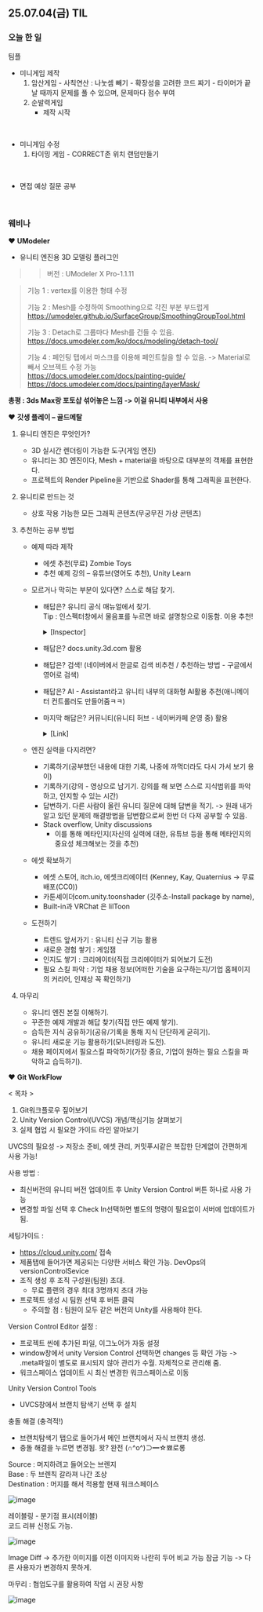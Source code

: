 ## 25.07.04(금) TIL

### 오늘 한 일
팀플
  - 미니게임 제작
      1. 암산게임
        - 사칙연산 : 나눗셈 빼기
        - 확장성을 고려한 코드 짜기
        - 타이머가 끝날 때까지 문제를 풀 수 있으며, 문제마다 점수 부여
      2. 순발력게임
         - 제작 시작
<br>

  - 미니게임 수정
      1. 타이밍 게임
        - CORRECT존 위치 랜덤만들기
<br>

  - 면접 예상 질문 공부

<br>

### 웨비나

❤ __UModeler__  <br>
- 유니티 엔진용 3D 모델링 플러그인 <br>
>> 버전 : UModeler X Pro-1.1.11

> 기능 1 : vertex를 이용한 형태 수정
> 
> 기능 2 : Mesh를 수정하여 Smoothing으로 각진 부분 부드럽게 <br>
> https://umodeler.github.io/SurfaceGroup/SmoothingGroupTool.html
> 
> 기능 3 : Detach로 그룹마다 Mesh를 건들 수 있음. <br>
> https://docs.umodeler.com/ko/docs/modeling/detach-tool/
> 
> 기능 4 : 페인팅 탭에서 마스크를 이용해 페인트칠을 할 수 있음. -> Material로 빼서 오브젝트 수정 가능 <br>
> https://docs.umodeler.com/docs/painting-guide/  <br>
> https://docs.umodeler.com/docs/painting/layerMask/

**총평 : 3ds Max랑 포토샵 섞어놓은 느낌 -> 이걸 유니티 내부에서 사용**

❤  __갓생 플레이 – 골드메탈__

1. 유니티 엔진은 무엇인가?
    - 3D 실시간 렌더링이 가능한 도구(게임 엔진)
    - 유니티는 3D 엔진이다, Mesh + material을 바탕으로 대부분의 객체를 표현한다.
    - 프로젝트의 Render Pipeline을 기반으로 Shader를 통해 그래픽을 표현한다.

2. 유니티로 만드는 것
    - 상호 작용 가능한 모든 그래픽 콘텐츠(무궁무진 가상 콘텐츠)

3. 추천하는 공부 방법
    - 예제 따라 제작
      - 에셋 추천(무료) Zombie Toys
      - 추천 예제 강의 – 유튜브(영어도 추천), Unity Learn
    - 모르거나 막히는 부분이 있다면? 스스로 해답 찾기.
      - 해답은? 유니티 공식 매뉴얼에서 찾기. <br>
        Tip : 인스펙터창에서 물음표를 누르면 바로 설명창으로 이동함. 이용 추천!
        <details>
          <summary>[Inspector]</summary>
          
        ![image](https://github.com/user-attachments/assets/ed5f4a19-0f61-4f30-b3b5-ba70eca561d8)
        </details>

      - 해답은? docs.unity.3d.com 활용
      - 해답은? 검색! (네이버에서 한글로 검색 비추천 / 추천하는 방법 - 구글에서 영어로 검색)
      - 해답은? AI - Assistant라고 유니티 내부의 대화형 AI활용 추천(애니메이터 컨트롤러도 만들어줌ㅋㅋ)
      - 마지막 해답은? 커뮤니티(유니티 허브 - 네이버카페 운영 중) 활용
        <details>
          <summary>[Link]</summary>
     
          https://cafe.naver.com/unityhub
        </details>

    - 엔진 실력을 다지려면?
      - 기록하기(공부했던 내용에 대한 기록, 나중에 까먹더라도 다시 가서 보기 용이)
      - 기록하기(강의 - 영상으로 남기기. 강의를 해 보면 스스로 지식범위를 파악하고, 인지할 수 있는 시간)
      - 답변하기. 다른 사람이 올린 유니티 질문에 대해 답변을 적기. -> 원래 내가 알고 있던 문제의 해결방법을 답변함으로써 한번 더 다져 공부할 수 있음.
      - Stack overflow, Unity discussions
        - 이를 통해 메타인지(자신의 실력에 대한, 유튜브 등을 통해 메타인지의 중요성 체크해보는 것을 추천)

    - 에셋 확보하기
      - 에셋 스토어, itch.io, 에셋크리에이터 (Kenney, Kay, Quaternius -> 무료 배포(CC0))
      - 카툰셰이더com.unity.toonshader (깃주소-Install package by name),
      - Built-in과 VRChat 은 lilToon

    - 도전하기
      - 트렌드 앞서가기 : 유니티 신규 기능 활용
      - 새로운 경험 쌓기 : 게임잼
      - 인지도 쌓기 : 크리에이터(직접 크리에이터가 되어보기 도전)
      - 필요 스킬 파악 : 기업 채용 정보(어떠한 기술을 요구하는지/기업 홈페이지의 커리어, 인재상 꼭 확인하기)

4. 마무리
    - 유니티 엔진 본질 이해하기.
    - 꾸준한 예제 개발과 해답 찾기(직접 만든 예제 쌓기).
    - 습득한 지식 공유하기(공유/기록을 통해 지식 단단하게 굳히기).
    - 유니티 새로운 기능 활용하기(모니터링과 도전).
    - 채용 페이지에서 필요스킬 파악하기(가장 중요, 기업이 원하는 필요 스킬을 파악하고 습득하기).

❤  __Git WorkFlow__

< 목차 >
1. Git워크플로우 짚어보기
2. Unity Version Control(UVCS) 개념/핵심기능 살펴보기
3. 실제 협업 시 필요한 가이드 라인 알아보기

UVCS의 필요성 -> 저장소 준비, 에셋 관리, 커밋푸시같은 복잡한 단계없이 간편하게 사용 가능!

사용 방법 :
  - 최신버전의 유니티 버전 업데이트 후 Unity Version Control 버튼 하나로 사용 가능
  - 변경할 파일 선택 후 Check In선택하면 별도의 명령이 필요없이 서버에 업데이트가 됨.

세팅가이드 :
  - https://cloud.unity.com/ 접속
  - 제품탭에 들어가면 제공되는 다양한 서비스 확인 가능. DevOps의 versionControlSevice
  - 조직 생성 후 조직 구성원(팀원) 초대.
    - 무료 플랜의 경우 최대 3명까지 초대 가능
  - 프로젝트 생성 시 팀원 선택 후 버튼 클릭
    - 주의할 점 : 팀원이 모두 같은 버전의 Unity를 사용해야 한다.

Version Control Editor 설정 :
  - 프로젝트 씬에 추가된 파일, 이그노어가 자동 설정
  - window창에서 unity Version Control 선택하면 changes 등 확인 가능 -> .meta파일이 별도로 표시되지 않아 관리가 수월. 자체적으로 관리해 줌.
  - 워크스페이스 업데이트 시 최신 변경한 워크스페이스로 이동

Unity Version Control Tools
  - UVCS창에서 브랜치 탐색기 선택 후 설치

충돌 해결 (충격적!)
  - 브랜치탐색기 탭으로 들어가서 메인 브랜치에서 자식 브랜치 생성.
  - 충돌 해결을 누르면 변경됨. 왓? 완전 (∩^o^)⊃━☆뾰로롱

Source : 머지하려고 들어오는 브렌지 <br>
Base : 두 브렌칙 갈라져 나간 조상 <br>
Destination : 머지를 해서 적용할 현재 워크스페이스 <br>

![image](https://github.com/user-attachments/assets/67b25c45-7cd5-456c-a3d1-62a81c5f1c06)

레이블링 - 분기점 표시(레이블) <br>
코드 리뷰 신청도 가능.<br>

![image](https://github.com/user-attachments/assets/4893d6c1-8e8d-45c8-8cd2-2ddbd34d3f74)

Image Diff -> 추가한 이미지를 이전 이미지와 나란히 두어 비교 가능
잠금 기능 -> 다른 사용자가 변경하지 못하게.

마무리 : 협업도구를 활용하여 작업 시 권장 사항

![image](https://github.com/user-attachments/assets/b43f3a71-6963-462d-a015-274e84bfb098)
